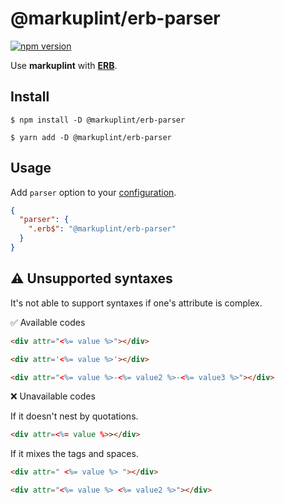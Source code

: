 # @markuplint/erb-parser

[![npm version](https://badge.fury.io/js/%40markuplint%2Ferb-parser.svg)](https://www.npmjs.com/package/@markuplint/erb-parser)

Use **markuplint** with [**ERB**](https://docs.ruby-lang.org/en/master/ERB.html).

## Install

```shell
$ npm install -D @markuplint/erb-parser

$ yarn add -D @markuplint/erb-parser
```

## Usage

Add `parser` option to your [configuration](https://markuplint.dev/configuration/#properties/parser).

```json
{
  "parser": {
    ".erb$": "@markuplint/erb-parser"
  }
}
```

## :warning: Unsupported syntaxes

It's not able to support syntaxes if one's attribute is complex.

✅ Available codes

```html
<div attr="<%= value %>"></div>
```

<!-- prettier-ignore-start -->
```html
<div attr='<%= value %>'></div>
```
<!-- prettier-ignore-end -->

```html
<div attr="<%= value %>-<%= value2 %>-<%= value3 %>"></div>
```

❌ Unavailable codes

If it doesn't nest by quotations.

<!-- prettier-ignore-start -->
```html
<div attr=<%= value %>></div>
```
<!-- prettier-ignore-end -->

If it mixes the tags and spaces.

```html
<div attr=" <%= value %> "></div>
```

```html
<div attr="<%= value %> <%= value2 %>"></div>
```

